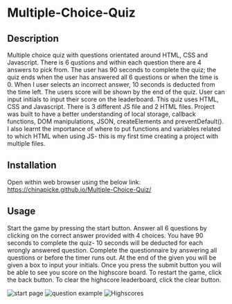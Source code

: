 # Multiple-Choice-Quiz

## Description
Multiple choice quiz with questions orientated around HTML, CSS and Javascript. There is 6 qustions and within each question there are 4 answers to pick from. The user has 90 seconds to complete the quiz; the quiz ends when the user has answered all 6 questions or when the time is 0. When I user selects an incorrect answer, 10 seconds is deducted from the time left. The users score will be shown by the end of the quiz. User can input initials to input their score on the leaderboard. 
This quiz uses HTML, CSS and Javascript. There is 3 different JS file and 2 HTML files. 
Project was built to have a better understanding of local storage, callback functions, DOM manipulations, JSON, createElements and preventDefault(). I also learnt the importance of where to put functions and variables related to which HTML when using JS- this is my first time creating a project with multiple files.

## Installation
Open within web browser using the below link: https://chinapicke.github.io/Multiple-Choice-Quiz/

##  Usage 
Start the game by pressing the start button. Answer all 6 questions by clicking on the correct answer provided with 4 choices. You have 90 seconds to complete the quiz- 10 seconds will be deducted for each wrongly answered question. Complete the questionnaire by answering all questions or before the timer runs out. At the end of the given you will be given a box to input your initials. Once you press the submit button you will be able to see you score on the highscore board. To restart the game, click the back button. To clear the highscore leaderboard, click the clear button.

![start page](https://user-images.githubusercontent.com/117565899/212539213-c56cfb19-65e2-4100-ae72-deda50c87bb2.png)
![question example](https://user-images.githubusercontent.com/117565899/212539229-7a62773e-9950-4048-b91d-3aa35beeb2c1.png)
![Highscores](https://user-images.githubusercontent.com/117565899/212539203-618796e2-0524-4c5d-ba1f-1f28fc38587e.png)
